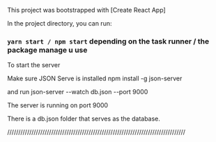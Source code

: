 This project was bootstrapped with [Create React App]

In the project directory, you can run:

### `yarn start / npm start` depending on the task runner / the package manage u use

To start the server 

Make sure JSON Serve is installed npm install -g json-server

and run json-server --watch db.json --port 9000

The server is running on port 9000

There is a db.json folder that serves as the database.


/////////////////////////////////////////////////////////////////////////////////

